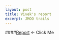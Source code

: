 ```yaml
---
layout: post
title: Vivek's report
excerpt: JMOO trails
---
```


####[Report](https://github.com/ai-se/Vivek/wiki/Report-Mar-5) <- Click Me
